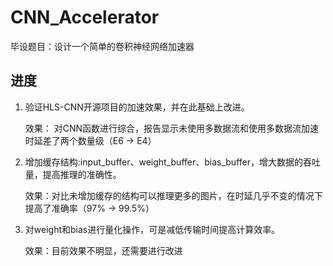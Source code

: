 # CNN_Accelerator

毕设题目：设计一个简单的卷积神经网络加速器

## 进度

1. 验证HLS-CNN开源项目的加速效果，并在此基础上改进。

   效果： 对CNN函数进行综合，报告显示未使用多数据流和使用多数据流加速时延差了两个数量级（E6 -> E4）

2. 增加缓存结构:input_buffer、weight_buffer、bias_buffer，增大数据的吞吐量，提高推理的准确性。

   效果：对比未增加缓存的结构可以推理更多的图片，在时延几乎不变的情况下提高了准确率（97% -> 99.5%）

3. 对weight和bias进行量化操作，可是减低传输时间提高计算效率。

   效果：目前效果不明显，还需要进行改进

